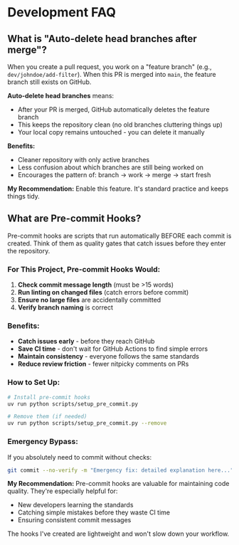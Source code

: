 # Development FAQ

## What is "Auto-delete head branches after merge"?

When you create a pull request, you work on a "feature branch" (e.g., `dev/johndoe/add-filter`). 
When this PR is merged into `main`, the feature branch still exists on GitHub.

**Auto-delete head branches** means:
- After your PR is merged, GitHub automatically deletes the feature branch
- This keeps the repository clean (no old branches cluttering things up)
- Your local copy remains untouched - you can delete it manually

**Benefits:**
- Cleaner repository with only active branches
- Less confusion about which branches are still being worked on
- Encourages the pattern of: branch → work → merge → start fresh

**My Recommendation:** Enable this feature. It's standard practice and keeps things tidy.

## What are Pre-commit Hooks?

Pre-commit hooks are scripts that run automatically BEFORE each commit is created.
Think of them as quality gates that catch issues before they enter the repository.

### For This Project, Pre-commit Hooks Would:

1. **Check commit message length** (must be >15 words)
2. **Run linting on changed files** (catch errors before commit)
3. **Ensure no large files** are accidentally committed
4. **Verify branch naming** is correct

### Benefits:

- **Catch issues early** - before they reach GitHub
- **Save CI time** - don't wait for GitHub Actions to find simple errors
- **Maintain consistency** - everyone follows the same standards
- **Reduce review friction** - fewer nitpicky comments on PRs

### How to Set Up:

```bash
# Install pre-commit hooks
uv run python scripts/setup_pre_commit.py

# Remove them (if needed)
uv run python scripts/setup_pre_commit.py --remove
```

### Emergency Bypass:

If you absolutely need to commit without checks:
```bash
git commit --no-verify -m "Emergency fix: detailed explanation here..."
```

**My Recommendation:** Pre-commit hooks are valuable for maintaining code quality.
They're especially helpful for:
- New developers learning the standards
- Catching simple mistakes before they waste CI time
- Ensuring consistent commit messages

The hooks I've created are lightweight and won't slow down your workflow.
